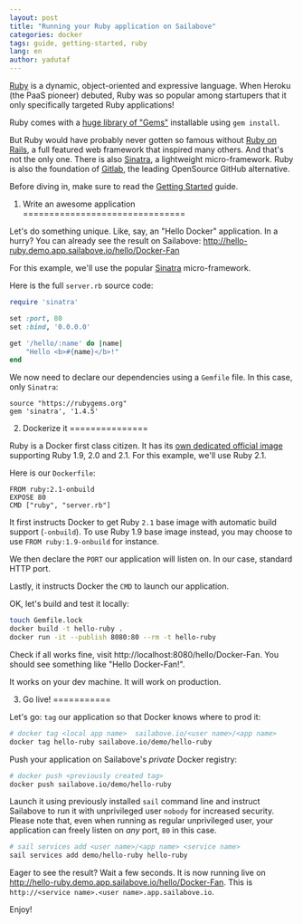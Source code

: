 ```yaml
---
layout: post
title: "Running your Ruby application on Sailabove"
categories: docker
tags: guide, getting-started, ruby
lang: en
author: yadutaf
---
```


[Ruby](https://www.ruby-lang.org/en/) is a dynamic, object-oriented and expressive language. When Heroku (the PaaS pioneer) debuted, Ruby was so popular among startupers that it only specifically targeted Ruby applications!

Ruby comes with a [huge library of "Gems"](https://rubygems.org/) installable using ``gem install``.

But Ruby would have probably never gotten so famous without [Ruby on Rails](http://rubyonrails.org/), a full featured web framework that inspired many others. And that's not the only one. There is also [Sinatra](http://www.sinatrarb.com/), a lightweight micro-framework. Ruby is also the foundation of [Gitlab](https://about.gitlab.com/), the leading OpenSource GitHub alternative.

Before diving in, make sure to read the [Getting Started](getting-started-with-sailabove-docker.html) guide.

1. Write an awesome application
===============================

Let's do something unique. Like, say, an "Hello Docker" application. In a hurry? You can already see the result on Sailabove: http://hello-ruby.demo.app.sailabove.io/hello/Docker-Fan

For this example, we'll use the popular [Sinatra](http://www.sinatrarb.com/) micro-framework.

Here is the full ``server.rb`` source code:

```ruby
require 'sinatra'

set :port, 80
set :bind, '0.0.0.0'

get '/hello/:name' do |name|
    "Hello <b>#{name}</b>!"
end
```

We now need to declare our dependencies using a ``Gemfile`` file. In this case, only ``Sinatra``:

```
source "https://rubygems.org"
gem 'sinatra', '1.4.5'
```

2. Dockerize it
===============

Ruby is a Docker first class citizen. It has its [own dedicated official image](https://registry.hub.docker.com/u/library/ruby/) supporting Ruby 1.9, 2.0 and 2.1. For this example, we'll use Ruby 2.1.

Here is our ``Dockerfile``:

```
FROM ruby:2.1-onbuild
EXPOSE 80
CMD ["ruby", "server.rb"]
```

It first instructs Docker to get Ruby ``2.1`` base image with automatic build support (``-onbuild``). To use Ruby 1.9 base image instead, you may choose to use ``FROM ruby:1.9-onbuild`` for instance.

We then declare the ``PORT`` our application will listen on. In our case, standard HTTP port.

Lastly, it instructs Docker the ``CMD`` to launch our application.

OK, let's build and test it locally:

```bash
touch Gemfile.lock
docker build -t hello-ruby .
docker run -it --publish 8080:80 --rm -t hello-ruby
```

Check if all works fine, visit http://localhost:8080/hello/Docker-Fan. You should see something like "Hello Docker-Fan!".

It works on your dev machine. It will work on production.

3. Go live!
===========

Let's go: ``tag`` our application so that Docker knows where to prod it:

```bash
# docker tag <local app name>  sailabove.io/<user name>/<app name>
docker tag hello-ruby sailabove.io/demo/hello-ruby
```

Push your application on Sailabove's *private* Docker registry:

```bash
# docker push <previously created tag>
docker push sailabove.io/demo/hello-ruby
```

Launch it using previously installed ``sail`` command line and instruct Sailabove to run it with unprivileged user ``nobody`` for increased security. Please note that, even when running as regular unprivileged user, your application can freely listen on *any* port, ``80`` in this case.

```bash
# sail services add <user name>/<app name> <service name>
sail services add demo/hello-ruby hello-ruby
```

Eager to see the result? Wait a few seconds. It is now running live on http://hello-ruby.demo.app.sailabove.io/hello/Docker-Fan. This is ``http://<service name>.<user name>.app.sailabove.io``.

Enjoy!
